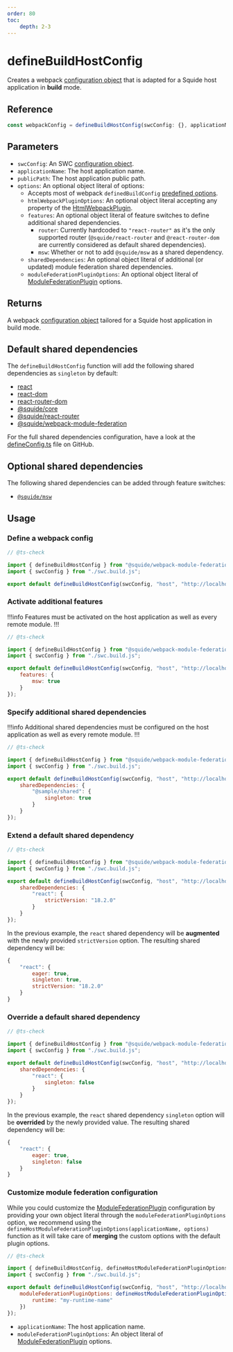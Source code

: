 ```yaml
---
order: 80
toc:
    depth: 2-3
---
```


# defineBuildHostConfig

Creates a webpack [configuration object](https://webpack.js.org/concepts/configuration/) that is adapted for a Squide host application in **build** mode.

## Reference

```ts
const webpackConfig = defineBuildHostConfig(swcConfig: {}, applicationName, publicPath, options?: {})
```

## Parameters

- `swcConfig`: An SWC [configuration object](https://swc.rs/docs/configuration/swcrc).
- `applicationName`: The host application name.
- `publicPath`: The host application public path.
- `options`: An optional object literal of options:
    - Accepts most of webpack `definedBuildConfig` [predefined options](https://gsoft-inc.github.io/wl-web-configs/webpack/configure-build/#3-set-predefined-options).
    - `htmlWebpackPluginOptions`: An optional object literal accepting any property of the [HtmlWebpackPlugin](https://github.com/jantimon/html-webpack-plugin#options).
    - `features`: An optional object literal of feature switches to define additional shared dependencies.
        - `router`: Currently hardcoded to `"react-router"` as it's the only supported router (`@squide/react-router` and `@react-router-dom` are currently considered as default shared dependencies).
        - `msw`: Whether or not to add `@squide/msw` as a shared dependency.
    - `sharedDependencies`: An optional object literal of additional (or updated) module federation shared dependencies.
    - `moduleFederationPluginOptions`: An optional object literal of [ModuleFederationPlugin](https://webpack.js.org/plugins/module-federation-plugin/) options.

## Returns

A webpack [configuration object](https://webpack.js.org/concepts/configuration/) tailored for a Squide host application in build mode.

## Default shared dependencies

The `defineBuildHostConfig` function will add the following shared dependencies as `singleton` by default:
- [react](https://www.npmjs.com/package/react)
- [react-dom](https://www.npmjs.com/package/react-dom)
- [react-router-dom](https://www.npmjs.com/package/react-router-dom)
- [@squide/core](https://www.npmjs.com/package/@squide/core)
- [@squide/react-router](https://www.npmjs.com/package/@squide/react-router)
- [@squide/webpack-module-federation](https://www.npmjs.com/package/@squide/webpack-module-federation)

For the full shared dependencies configuration, have a look at the [defineConfig.ts](https://github.com/gsoft-inc/wl-squide/blob/main/packages/webpack-module-federation/src/defineConfig.ts) file on GitHub.

## Optional shared dependencies

The following shared dependencies can be added through feature switches:
- [`@squide/msw`](https://www.npmjs.com/package/@squide/msw)

## Usage

### Define a webpack config

```js !#6 host/webpack.build.js
// @ts-check

import { defineBuildHostConfig } from "@squide/webpack-module-federation/defineConfig.js";
import { swcConfig } from "./swc.build.js";

export default defineBuildHostConfig(swcConfig, "host", "http://localhost:8080/");
```

### Activate additional features

!!!info
Features must be activated on the host application as well as every remote module.
!!!

```js !#7-9 host/webpack.build.js
// @ts-check

import { defineBuildHostConfig } from "@squide/webpack-module-federation/defineConfig.js";
import { swcConfig } from "./swc.build.js";

export default defineBuildHostConfig(swcConfig, "host", "http://localhost:8080/", {
    features: {
        msw: true
    }
});
```

### Specify additional shared dependencies

!!!info
Additional shared dependencies must be configured on the host application as well as every remote module.
!!!

```js !#7-11 host/webpack.build.js
// @ts-check

import { defineBuildHostConfig } from "@squide/webpack-module-federation/defineConfig.js";
import { swcConfig } from "./swc.build.js";

export default defineBuildHostConfig(swcConfig, "host", "http://localhost:8080/", {
    sharedDependencies: {
        "@sample/shared": {
            singleton: true
        }
    }
});
```

### Extend a default shared dependency

```js !#7-11 host/webpack.build.js
// @ts-check

import { defineBuildHostConfig } from "@squide/webpack-module-federation/defineConfig.js";
import { swcConfig } from "./swc.build.js";

export default defineBuildHostConfig(swcConfig, "host", "http://localhost:8080/", {
    sharedDependencies: {
        "react": {
            strictVersion: "18.2.0"
        }
    }
});
```

In the previous example, the `react` shared dependency will be **augmented** with the newly provided `strictVersion` option. The resulting shared dependency will be:

```js !#5
{
    "react": {
        eager: true,
        singleton: true,
        strictVersion: "18.2.0"
    }
}
```

### Override a default shared dependency

```js !#7-11 host/webpack.build.js
// @ts-check

import { defineBuildHostConfig } from "@squide/webpack-module-federation/defineConfig.js";
import { swcConfig } from "./swc.build.js";

export default defineBuildHostConfig(swcConfig, "host", "http://localhost:8080/", {
    sharedDependencies: {
        "react": {
            singleton: false
        }
    }
});
```

In the previous example, the `react` shared dependency `singleton` option will be **overrided** by the newly provided value. The resulting shared dependency will be:

```js !#4
{
    "react": {
        eager: true,
        singleton: false
    }
}
```

### Customize module federation configuration

While you could customize the [ModuleFederationPlugin](https://webpack.js.org/plugins/module-federation-plugin/) configuration by providing your own object literal through the `moduleFederationPluginOptions` option, we recommend using the `defineHostModuleFederationPluginOptions(applicationName, options)` function as it will take care of **merging** the custom options with the default plugin options.

```js !#7-9 host/webpack.build.js
// @ts-check

import { defineBuildHostConfig, defineHostModuleFederationPluginOptions } from "@squide/webpack-module-federation/defineConfig.js";
import { swcConfig } from "./swc.build.js";

export default defineBuildHostConfig(swcConfig, "host", "http://localhost:8080/", {
    moduleFederationPluginOptions: defineHostModuleFederationPluginOptions("host", {
        runtime: "my-runtime-name"
    })
});
```

- `applicationName`: The host application name.
- `moduleFederationPluginOptions`: An object literal of [ModuleFederationPlugin](https://webpack.js.org/plugins/module-federation-plugin/) options.



